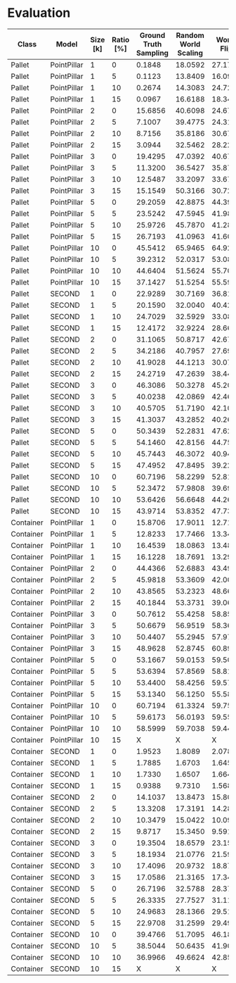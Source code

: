 # Evaluation

| Class  | Model       | Size [k] | Ratio [%]   | Ground <br> Truth  <br> Sampling | Random <br> World  <br> Scaling | World <br> Flip | Random <br> Local  <br> Noise | Random <br> Local  <br> Dropout | Random <br> Local  <br> Outlier | Full <br> Augmentation |
|--------|-------------|----------|-------------|----------------------------------|---------------------------------|-----------------|-------------------------------|---------------------------------|---------------------------------|------------------------|
| Pallet | PointPillar | 1        | 0           | 0.1848                           | 18.0592                         | 27.1742         | 0.5753                        | 1.3525                          | 0.4065                          | 42.7356                |
| Pallet | PointPillar | 1        | 5           | 0.1123                           | 13.8409                         | 16.0985         | 0.4545                        | 1.3300                          | 1.7004                          | 41.1420                |
| Pallet | PointPillar | 1        | 10          | 0.2674                           | 14.3083                         | 24.7277         | 0.1254                        | 0.9657                          | 0.1833                          | 42.0216                |
| Pallet | PointPillar | 1        | 15          | 0.0967                           | 16.6188                         | 18.3463         | 0.4132                        | 0.0668                          | 0.7576                          | 45.8677                |
| Pallet | PointPillar | 2        | 0           | 15.6856                          | 40.6098                         | 24.6798         | 20.3194                       | 22.0570                         | 22.5138                         | 42.2081                |
| Pallet | PointPillar | 2        | 5           | 7.1007                           | 39.4775                         | 24.3139         | 16.3909                       | 10.5829                         | 24.0982                         | 42.5953                |
| Pallet | PointPillar | 2        | 10          | 8.7156                           | 35.8186                         | 30.6738         | 8.7944                        | 15.6918                         | 13.3280                         | 44.6112                |
| Pallet | PointPillar | 2        | 15          | 3.0944                           | 32.5462                         | 28.2203         | 12.0490                       | 13.1969                         | 17.4721                         | 46.0634                |
| Pallet | PointPillar | 3        | 0           | 19.4295                          | 47.0392                         | 40.6709         | 27.4795                       | 32.6305                         | 27.4533                         | 48.6457                |
| Pallet | PointPillar | 3        | 5           | 11.3200                          | 36.5427                         | 35.8751         | 20.2018                       | 27.2798                         | 22.3575                         | 47.4188                |
| Pallet | PointPillar | 3        | 10          | 12.5487                          | 33.2097                         | 33.6710         | 23.1891                       | 25.0467                         | 22.8750                         | 49.2258                |
| Pallet | PointPillar | 3        | 15          | 15.1549                          | 50.3166                         | 30.7217         | 17.0444                       | 22.2972                         | 18.8378                         | 45.4199                |
| Pallet | PointPillar | 5        | 0           | 29.2059                          | 42.8875                         | 44.3927         | 31.4112                       | 32.7949                         | 34.3186                         | 59.9754                |
| Pallet | PointPillar | 5        | 5           | 23.5242                          | 47.5945                         | 41.9874         | 30.8269                       | 29.8319                         | 21.3946                         | 48.2215                |
| Pallet | PointPillar | 5        | 10          | 25.9726                          | 45.7870                         | 41.2819         | 41.5855                       | 38.3933                         | 31.2631                         | 46.0505                |
| Pallet | PointPillar | 5        | 15          | 26.7193                          | 41.0963                         | 41.6027         | 27.0210                       | 32.5719                         | 28.4647                         | 45.1455                |
| Pallet | PointPillar | 10       | 0           | 45.5412                          | 65.9465                         | 64.9277         | 53.8486                       | 60.3572                         | 45.2974                         | 70.4116                |
| Pallet | PointPillar | 10       | 5           | 39.2312                          | 52.0317                         | 53.0889         | 44.5740                       | 47.1679                         | 38.5255                         | 65.6420                |
| Pallet | PointPillar | 10       | 10          | 44.6404                          | 51.5624                         | 55.7045         | 47.6889                       | 46.2897                         | 40.8065                         | 52.9762                |
| Pallet | PointPillar | 10       | 15          | 37.1427                          | 51.5254                         | 55.5941         | 38.7341                       | 47.9196                         | 42.9321                         | 54.0365                |
| Pallet | SECOND      | 1        | 0           | 22.9289                          | 30.7169                         | 36.8125         | 17.8352                       | 25.3324                         | 31.4185                         | 38.7986                |
| Pallet | SECOND      | 1        | 5           | 20.1590                          | 32.0040                         | 40.4234         | 17.5284                       | 17.2328                         | 27.7200                         | 37.2407                |
| Pallet | SECOND      | 1        | 10          | 24.7029                          | 32.5929                         | 33.0814         | 22.4117                       | 20.8993                         | 20.6595                         | 39.4635                |
| Pallet | SECOND      | 1        | 15          | 12.4172                          | 32.9224                         | 28.6603         | 24.7167                       | 22.4417                         | 17.3499                         | 44.2024                |
| Pallet | SECOND      | 2        | 0           | 31.1065                          | 50.8717                         | 42.6791         | 36.0164                       | 36.1231                         | 38.8292                         | 46.8974                |
| Pallet | SECOND      | 2        | 5           | 34.2186                          | 40.7957                         | 27.6993         | 37.2669                       | 30.8638                         | 31.8678                         | 45.9364                |
| Pallet | SECOND      | 2        | 10          | 41.9028                          | 44.1213                         | 30.0783         | 34.6972                       | 39.7534                         | 37.8537                         | 42.3958                |
| Pallet | SECOND      | 2        | 15          | 24.2719                          | 47.2639                         | 38.4468         | 37.2181                       | 30.9481                         | 30.4668                         | 46.0679                |
| Pallet | SECOND      | 3        | 0           | 46.3086                          | 50.3278                         | 45.2084         | 32.8581                       | 35.9445                         | 41.9639                         | 54.3904                |
| Pallet | SECOND      | 3        | 5           | 40.0238                          | 42.0869                         | 42.4644         | 36.2032                       | 33.4008                         | 40.3357                         | 56.8189                |
| Pallet | SECOND      | 3        | 10          | 40.5705                          | 51.7190                         | 42.1080         | 42.3919                       | 34.6020                         | 37.2713                         | 56.1864                |
| Pallet | SECOND      | 3        | 15          | 41.3037                          | 43.2852                         | 40.2608         | 38.4756                       | 36.0809                         | 31.3275                         | 53.1794                |
| Pallet | SECOND      | 5        | 0           | 50.3439                          | 52.2831                         | 47.6273         | 45.6690                       | 42.4319                         | 48.7249                         | 50.4126                |
| Pallet | SECOND      | 5        | 5           | 54.1460                          | 42.8156                         | 44.7591         | 43.0905                       | 38.3963                         | 48.3773                         | 52.0548                |
| Pallet | SECOND      | 5        | 10          | 45.7443                          | 46.3072                         | 40.9461         | 42.8853                       | 44.4350                         | 43.4964                         | 51.0463                |
| Pallet | SECOND      | 5        | 15          | 47.4952                          | 47.8495                         | 39.2215         | 43.5476                       | 37.1328                         | 42.5514                         | 50.5017                |
| Pallet | SECOND      | 10       | 0           | 60.7196                          | 58.2299                         | 52.8148         | 51.7373                       | 54.1994                         | 52.2043                         | 66.2813                |
| Pallet | SECOND      | 10       | 5           | 52.3472                          | 57.9808                         | 39.6944         | 49.6950                       | 51.1654                         | 48.5633                         | 63.3680                |
| Pallet | SECOND      | 10       | 10          | 53.6426                          | 56.6648                         | 44.2610         | 45.6163                       | 53.6891                         | 48.7519                         | 60.9575                |
| Pallet | SECOND      | 10       | 15          | 43.9714                          | 53.8352                         | 47.7353         | 46.6015                       | 44.7869                         | 48.4505                         | 59.5455                |
| Container | PointPillar | 1        | 0           | 15.8706                          | 17.9011                         | 12.7164         | 22.5127                       | 17.5654                         | 31.5974                         | 11.9382                |
| Container | PointPillar | 1        | 5           | 12.8233                          | 17.7466                         | 13.3487         | 24.0494                       | 17.0731                         | 28.0888                         | 11.2182                |
| Container | PointPillar | 1        | 10          | 16.4539                          | 18.0863                         | 13.4860         | 26.6861                       | 19.0870                         | 31.5974                         | 10.7386                |
| Container | PointPillar | 1        | 15          | 16.1228                          | 18.7691                         | 13.2906         | 26.2198                       | 22.1842                         | 31.4882                         | 10.0837                |
| Container | PointPillar | 2        | 0           | 44.4366                          | 52.6883                         | 43.4952         | 55.6253                       | 47.8540                         | 51.3207                         | 43.4085                |
| Container | PointPillar | 2        | 5           | 45.9818                          | 53.3609                         | 42.0058         | 54.2533                       | 49.1097                         | 51.2595                         | 32.3249                |
| Container | PointPillar | 2        | 10          | 43.8565                          | 53.2323                         | 48.6655         | 53.9826                       | 49.4240                         | 51.2359                         | 33.6629                |
| Container | PointPillar | 2        | 15          | 40.1844                          | 53.3731                         | 39.0610         | 53.4253                       | 49.1546                         | 54.2236                         | 33.5515                |
| Container | PointPillar | 3        | 0           | 50.7612                          | 55.4258                         | 58.8562         | 58.4032                       | 52.0675                         | 61.4320                         | 56.8316                |
| Container | PointPillar | 3        | 5           | 50.6679                          | 56.9519                         | 58.3664         | 59.8677                       | 52.6504                         | 62.7775                         | 56.5001                |
| Container | PointPillar | 3        | 10          | 50.4407                          | 55.2945                         | 57.9757         | 58.7102                       | 53.0144                         | 62.0132                         | 56.8554                |
| Container | PointPillar | 3        | 15          | 48.9628                          | 52.8745                         | 60.8944         | 60.3879                       | 52.9507                         | 57.4910                         | 55.8703                |
| Container | PointPillar | 5        | 0           | 53.1667                          | 59.0153                         | 59.5075         | 59.3108                       | 59.1493                         | 62.6934                         | 66.5721                |
| Container | PointPillar | 5        | 5           | 53.6394                          | 57.8569                         | 58.8182         | 58.6730                       | 57.9575                         | 59.5805                         | 58.1675                |
| Container | PointPillar | 5        | 10          | 53.4400                          | 58.4256                         | 59.5711         | 58.4137                       | 56.2719                         | 60.3033                         | 58.1181                |
| Container | PointPillar | 5        | 15          | 53.1340                          | 56.1250                         | 55.5824         | 55.8942                       | 56.5233                         | 59.3097                         | 58.2099                |
| Container | PointPillar | 10       | 0           | 60.7194                          | 61.3324                         | 59.7599         | 64.2437                       | 62.5017                         | 71.0853                         | 70.8063                |
| Container | PointPillar | 10       | 5           | 59.6173                          | 56.0193                         | 59.5531         | 58.2063                       | 59.1471                         | 67.0891                         | 70.5981                |
| Container | PointPillar | 10       | 10          | 58.5999                          | 59.7038                         | 59.4474         | 59.4756                       | 58.9943                         | 66.6359                         | 69.0342                |
| Container | PointPillar | 10       | 15          | X                                | X                               | X               | X                             | X                               | X                               | X                      |
| Container | SECOND      | 1        | 0           | 1.9523                           | 1.8089                          | 2.0784          | 2.0291                        | 1.9331                          | 2.5028                          | 1.7134                 |
| Container | SECOND      | 1        | 5           | 1.7885                           | 1.6703                          | 1.6457          | 1.8897                        | 1.8186                          | 2.5844                          | 1.6280                 |
| Container | SECOND      | 1        | 10          | 1.7330                           | 1.6507                          | 1.6642          | 1.8578                        | 1.9118                          | 2.2727                          | 1.0340                 |
| Container | SECOND      | 1        | 15          | 0.9388                           | 9.7310                          | 1.5681          | 1.6363                        | 1.6727                          | 2.0185                          | 0.8112                 |
| Container | SECOND      | 2        | 0           | 14.1037                          | 13.8473                         | 15.8004         | 18.2752                       | 15.5922                         | 9.9286                          | 16.6438                |
| Container | SECOND      | 2        | 5           | 13.3208                          | 17.3191                         | 14.2864         | 17.6858                       | 13.0632                         | 17.6013                         | 11.9227                |
| Container | SECOND      | 2        | 10          | 10.3479                          | 15.0422                         | 10.0978         | 15.4726                       | 11.5294                         | 12.4226                         | 10.3241                |
| Container | SECOND      | 2        | 15          | 9.8717                           | 15.3450                         | 9.5912          | 13.4397                       | 10.7229                         | 13.2851                         | 9.5792                 |
| Container | SECOND      | 3        | 0           | 19.3504                          | 18.6579                         | 23.1531         | 17.8852                       | 20.6079                         | 19.3288                         | 23.7627                |
| Container | SECOND      | 3        | 5           | 18.1934                          | 21.0776                         | 21.5998         | 22.3304                       | 18.8558                         | 27.6213                         | 22.6004                |
| Container | SECOND      | 3        | 10          | 17.4096                          | 20.9732                         | 18.8714         | 23.9005                       | 19.4142                         | 23.7208                         | 19.9485                |
| Container | SECOND      | 3        | 15          | 17.0586                          | 21.3165                         | 17.3422         | 20.5235                       | 17.4914                         | 25.0804                         | 17.7426                |
| Container | SECOND      | 5        | 0           | 26.7196                          | 32.5788                         | 28.3719         | 32.7164                       | 29.7838                         | 34.0426                         | 28.0622                |
| Container | SECOND      | 5        | 5           | 26.3335                          | 27.7527                         | 31.1106         | 26.5211                       | 25.1853                         | 27.3754                         | 26.6679                |
| Container | SECOND      | 5        | 10          | 24.9683                          | 28.1366                         | 29.5146         | 28.4335                       | 25.8092                         | 31.2664                         | 27.3616                |
| Container | SECOND      | 5        | 15          | 22.9708                          | 31.2599                         | 29.4908         | 30.3536                       | 27.8424                         | 30.3409                         | 27.8950                |
| Container | SECOND      | 10       | 0           | 39.4766                          | 51.7095                         | 46.1820         | 48.2634                       | 49.1725                         | 54.0469                         | 50.9171                |
| Container | SECOND      | 10       | 5           | 38.5044                          | 50.6435                         | 41.9011         | 45.9352                       | 48.4086                         | 48.0906                         | 45.3155                |
| Container | SECOND      | 10       | 10          | 36.9966                          | 49.6624                         | 42.8557         | 47.7463                       | 47.7842                         | 47.2671                         | 41.1920                |
| Container | SECOND      | 10       | 15          | X                                | X                               | X               | X                             | X                               | X                               | X                      |